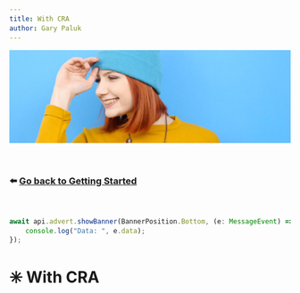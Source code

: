 ```yaml
---
title: With CRA
author: Gary Paluk
---
```


![A Plugin.IO branded banner that shows a young woman in front of a vivid blue background.](https://raw.githubusercontent.com/pluginio/static-content/main/lang/en/docs/v1/images/header_banner.jpg)

<br />

### ⬅️ [Go back to Getting Started](./getting-started.md)

<br />

```typescript
await api.advert.showBanner(BannerPosition.Bottom, (e: MessageEvent) => {
    console.log("Data: ", e.data);
});
```

# ✳️ With CRA